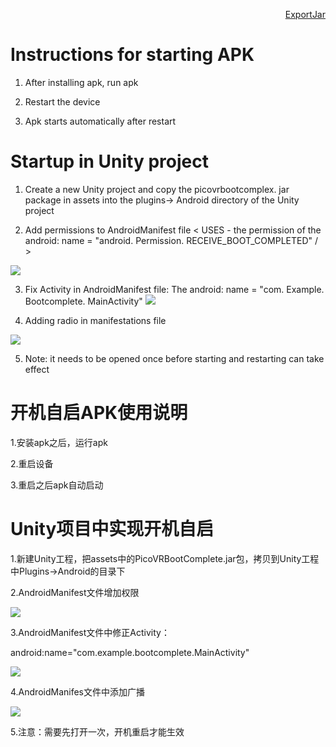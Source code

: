 <p align="right"><a href="https://github.com/PicoSupport/PicoSupport/wiki/Unity-Call-Jar--and-Export-Jar" target="_blank">ExportJar</a></p>

# Instructions for starting APK

1. After installing apk, run apk

2. Restart the device

3. Apk starts automatically after restart

# Startup in Unity project

1. Create a new Unity project and copy the picovrbootcomplex. jar package in assets into the plugins-> Android directory of the Unity project

2. Add permissions to AndroidManifest file
< USES - the permission of the android: name = "android. Permission. RECEIVE_BOOT_COMPLETED"
/ >

![](https://github.com/PicoSupport/BootComplete/blob/master/assets/01.png)

3. Fix Activity in AndroidManifest file:
The android: name = "com. Example. Bootcomplete. MainActivity"
![](https://github.com/PicoSupport/BootComplete/blob/master/assets/02.png)

4. Adding radio in manifestations file

![](https://github.com/PicoSupport/BootComplete/blob/master/assets/03.png)

5. Note: it needs to be opened once before starting and restarting can take effect

# 开机自启APK使用说明

1.安装apk之后，运行apk

2.重启设备

3.重启之后apk自动启动

# Unity项目中实现开机自启

1.新建Unity工程，把assets中的PicoVRBootComplete.jar包，拷贝到Unity工程中Plugins->Android的目录下

2.AndroidManifest文件增加权限

   <uses-permission android:name="android.permission.RECEIVE_BOOT_COMPLETED"
/>
![](https://github.com/PicoSupport/BootComplete/blob/master/assets/01.png)

3.AndroidManifest文件中修正Activity：

   android:name="com.example.bootcomplete.MainActivity"
   
   ![](https://github.com/PicoSupport/BootComplete/blob/master/assets/02.png)

4.AndroidManifes文件中添加广播 

![](https://github.com/PicoSupport/BootComplete/blob/master/assets/03.png)

5.注意：需要先打开一次，开机重启才能生效
